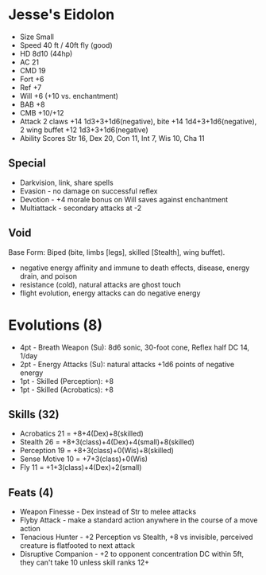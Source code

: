 # Jesse's Eidolon
- Size Small
- Speed 40 ft / 40ft fly (good)
- HD 8d10 (44hp)
- AC 21
- CMD 19
- Fort +6
- Ref +7
- Will +6 (+10 vs. enchantment)
- BAB +8
- CMB +10/+12
- Attack 2 claws +14 1d3+3+1d6(negative), bite +14 1d4+3+1d6(negative), 2 wing buffet +12 1d3+3+1d6(negative)
- Ability Scores Str 16, Dex 20, Con 11, Int 7, Wis 10, Cha 11

## Special
- Darkvision, link, share spells
- Evasion - no damage on successful reflex
- Devotion - +4 morale bonus on Will saves against enchantment
- Multiattack - secondary attacks at -2

## Void
Base Form: Biped (bite, limbs \[legs\], skilled \[Stealth\], wing buffet).
- negative energy affinity and immune to death effects, disease, energy drain, and poison
- resistance (cold), natural attacks are ghost touch
- flight evolution, energy attacks can do negative energy

# Evolutions (8)
- 4pt - Breath Weapon (Su): 8d6 sonic, 30-foot cone, Reflex half DC 14, 1/day
- 2pt - Energy Attacks (Su): natural attacks +1d6 points of negative energy
- 1pt - Skilled (Perception): +8
- 1pt - Skilled (Acrobatics): +8

## Skills (32)
- Acrobatics    21 = +8+4(Dex)+8(skilled)
- Stealth       26 = +8+3(class)+4(Dex)+4(small)+8(skilled)
- Perception    19 = +8+3(class)+0(Wis)+8(skilled)
- Sense Motive  10 = +7+3(class)+0(Wis)
- Fly           11 = +1+3(class)+4(Dex)+2(small)

## Feats (4)
- Weapon Finesse - Dex instead of Str to melee attacks
- Flyby Attack - make a standard action anywhere in the course of a move action
- Tenacious Hunter - +2 Perception vs Stealth, +8 vs invisible, perceived creature is flatfooted to next attack 
- Disruptive Companion - +2 to opponent concentration DC within 5ft, they can't take 10 unless skill ranks 12+
